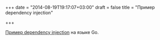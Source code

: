 +++
date = "2014-08-19T19:17:07+03:00"
draft = false
title = "Пример dependency injection"

+++

<p><a href="http://underlap.blogspot.co.uk/2014/08/a-simple-dependency-injection.html">Пример&nbsp;dependency injection</a> на языке Go.</p>

